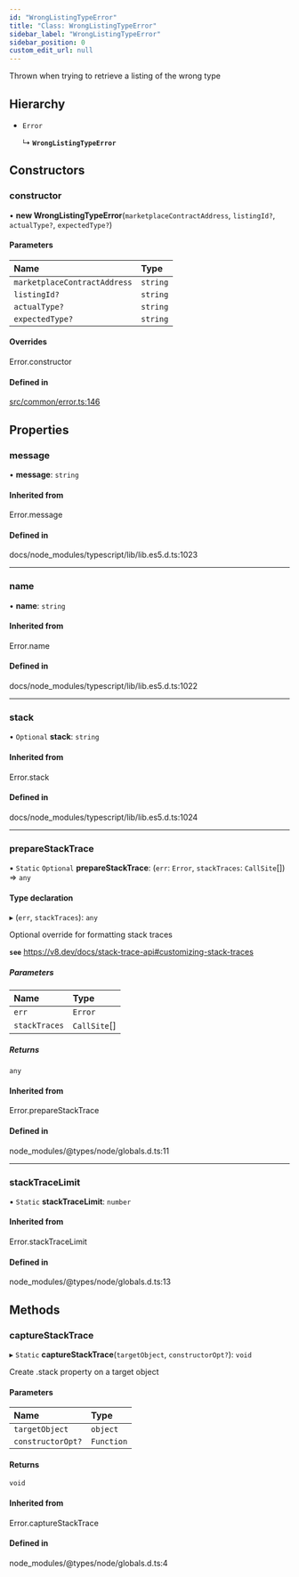 ```yaml
---
id: "WrongListingTypeError"
title: "Class: WrongListingTypeError"
sidebar_label: "WrongListingTypeError"
sidebar_position: 0
custom_edit_url: null
---
```


Thrown when trying to retrieve a listing of the wrong type

## Hierarchy

- `Error`

  ↳ **`WrongListingTypeError`**

## Constructors

### constructor

• **new WrongListingTypeError**(`marketplaceContractAddress`, `listingId?`, `actualType?`, `expectedType?`)

#### Parameters

| Name | Type |
| :------ | :------ |
| `marketplaceContractAddress` | `string` |
| `listingId?` | `string` |
| `actualType?` | `string` |
| `expectedType?` | `string` |

#### Overrides

Error.constructor

#### Defined in

[src/common/error.ts:146](https://github.com/PrasoonPratham/nftlabs-sdk-ts/blob/ff1ad69/src/common/error.ts#L146)

## Properties

### message

• **message**: `string`

#### Inherited from

Error.message

#### Defined in

docs/node_modules/typescript/lib/lib.es5.d.ts:1023

___

### name

• **name**: `string`

#### Inherited from

Error.name

#### Defined in

docs/node_modules/typescript/lib/lib.es5.d.ts:1022

___

### stack

• `Optional` **stack**: `string`

#### Inherited from

Error.stack

#### Defined in

docs/node_modules/typescript/lib/lib.es5.d.ts:1024

___

### prepareStackTrace

▪ `Static` `Optional` **prepareStackTrace**: (`err`: `Error`, `stackTraces`: `CallSite`[]) => `any`

#### Type declaration

▸ (`err`, `stackTraces`): `any`

Optional override for formatting stack traces

**`see`** https://v8.dev/docs/stack-trace-api#customizing-stack-traces

##### Parameters

| Name | Type |
| :------ | :------ |
| `err` | `Error` |
| `stackTraces` | `CallSite`[] |

##### Returns

`any`

#### Inherited from

Error.prepareStackTrace

#### Defined in

node_modules/@types/node/globals.d.ts:11

___

### stackTraceLimit

▪ `Static` **stackTraceLimit**: `number`

#### Inherited from

Error.stackTraceLimit

#### Defined in

node_modules/@types/node/globals.d.ts:13

## Methods

### captureStackTrace

▸ `Static` **captureStackTrace**(`targetObject`, `constructorOpt?`): `void`

Create .stack property on a target object

#### Parameters

| Name | Type |
| :------ | :------ |
| `targetObject` | `object` |
| `constructorOpt?` | `Function` |

#### Returns

`void`

#### Inherited from

Error.captureStackTrace

#### Defined in

node_modules/@types/node/globals.d.ts:4

